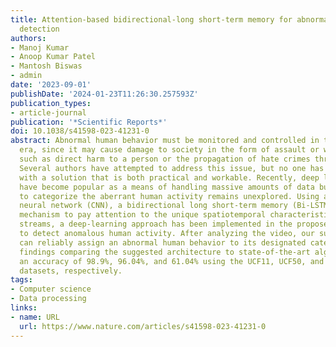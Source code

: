 ```yaml
---
title: Attention-based bidirectional-long short-term memory for abnormal human activity
  detection
authors:
- Manoj Kumar
- Anoop Kumar Patel
- Mantosh Biswas
- admin
date: '2023-09-01'
publishDate: '2024-01-23T11:26:30.257593Z'
publication_types:
- article-journal
publication: '*Scientific Reports*'
doi: 10.1038/s41598-023-41231-0
abstract: Abnormal human behavior must be monitored and controlled in today’s technology-driven
  era, since it may cause damage to society in the form of assault or web-based violence,
  such as direct harm to a person or the propagation of hate crimes through the internet.
  Several authors have attempted to address this issue, but no one has yet come up
  with a solution that is both practical and workable. Recently, deep learning models
  have become popular as a means of handling massive amounts of data but their potential
  to categorize the aberrant human activity remains unexplored. Using a convolutional
  neural network (CNN), a bidirectional long short-term memory (Bi-LSTM), and an attention
  mechanism to pay attention to the unique spatiotemporal characteristics of raw video
  streams, a deep-learning approach has been implemented in the proposed framework
  to detect anomalous human activity. After analyzing the video, our suggested architecture
  can reliably assign an abnormal human behavior to its designated category. Analytic
  findings comparing the suggested architecture to state-of-the-art algorithms reveal
  an accuracy of 98.9%, 96.04%, and 61.04% using the UCF11, UCF50, and subUCF crime
  datasets, respectively.
tags:
- Computer science
- Data processing
links:
- name: URL
  url: https://www.nature.com/articles/s41598-023-41231-0
---
```

